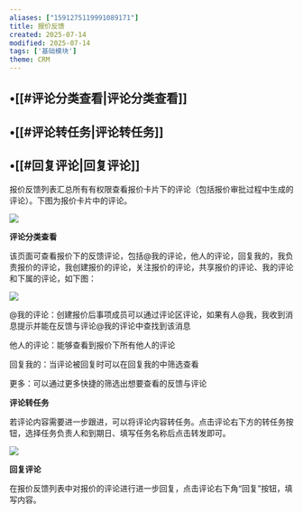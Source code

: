 ```yaml
---
aliases: ["1591275119991089171"]
title: 报价反馈
created: 2025-07-14
modified: 2025-07-14
tags: ['基础模块']
theme: CRM
---
```


## •[[#评论分类查看|评论分类查看]]

## •[[#评论转任务|评论转任务]]

## •[[#回复评论|回复评论]]

报价反馈列表汇总所有有权限查看报价卡片下的评论（包括报价审批过程中生成的评论）。下图为报价卡片中的评论。

![](https://myhelpdoc.oss-cn-heyuan.aliyuncs.com/mdimages/69209bf68a7013b9f01a6746bf8099b8.jpg)

**评论分类查看**

该页面可查看报价下的反馈评论，包括@我的评论，他人的评论，回复我的，我负责报价的评论，我创建报价的评论，关注报价的评论，共享报价的评论、我的评论和下属的评论，如下图：

![](https://myhelpdoc.oss-cn-heyuan.aliyuncs.com/mdimages/64c32139339ca7c2c44a795d2927ae96.jpg)

@我的评论：创建报价后事项成员可以通过评论区评论，如果有人@我，我收到消息提示并能在反馈与评论@我的评论中查找到该消息

他人的评论：能够查看到报价下所有他人的评论

回复我的：当评论被回复时可以在回复我的中筛选查看

更多：可以通过更多快捷的筛选出想要查看的反馈与评论

**评论转任务**

若评论内容需要进一步跟进，可以将评论内容转任务。点击评论右下方的转任务按钮，选择任务负责人和到期日、填写任务名称后点击转发即可。

![](https://myhelpdoc.oss-cn-heyuan.aliyuncs.com/mdimages/9135587590d241131ff23fdff9bf71ae.jpg)

**回复评论**

在报价反馈列表中对报价的评论进行进一步回复，点击评论右下角“回复”按钮，填写内容。

